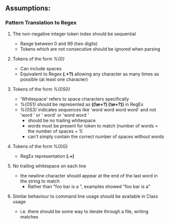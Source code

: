 ## Assumptions:
### Pattern Translation to Regex

1. The non-negative integer token index should be sequential 
	- Range between 0 and 99 (two digits)
	- Tokens which are not consecutive should be ignored when parsing

2. Tokens of the form *%{0}*
	- Can include spaces
	- Equivalent to Regex **(.+?)** allowing any character as many times as possible (at least one character)

3. Tokens of the form *%{0S0}*
	- 'Whitespace' refers to space characters specifically
	- *%{0S1}* should be represented as **((\w+?) (\w+?))** in RegEx
	- *%{0S3}* indicates sequences like 'word word word word' and not 'word   ' or '   word' or 'word word  '
		- should be no trailing whitespace
		- words must be present for token to match (number of words = the number of spaces + 1)
		- can't simply contain the correct number of spaces without words

4. Tokens of the form %{0G}
	- RegEx representation **(.+)** 

5. No trailing whitespace on each line
	- the newline character should appear at the end of the last word in the string to match
	    - Rather than "foo bar is a ", examples showed "foo bar is a"

6. Similar behaviour to command line usage should be available in Class usage
    - i.e. there should be some way to iterate through a file, writing matches